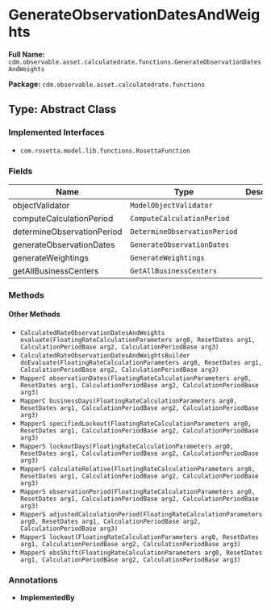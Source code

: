 # GenerateObservationDatesAndWeights

**Full Name:** `cdm.observable.asset.calculatedrate.functions.GenerateObservationDatesAndWeights`

**Package:** `cdm.observable.asset.calculatedrate.functions`

## Type: Abstract Class

### Implemented Interfaces

- `com.rosetta.model.lib.functions.RosettaFunction`

### Fields

| Name | Type | Description |
|------|------|-------------|
| objectValidator | `ModelObjectValidator` |  |
| computeCalculationPeriod | `ComputeCalculationPeriod` |  |
| determineObservationPeriod | `DetermineObservationPeriod` |  |
| generateObservationDates | `GenerateObservationDates` |  |
| generateWeightings | `GenerateWeightings` |  |
| getAllBusinessCenters | `GetAllBusinessCenters` |  |

### Methods

#### Other Methods

- `CalculatedRateObservationDatesAndWeights evaluate(FloatingRateCalculationParameters arg0, ResetDates arg1, CalculationPeriodBase arg2, CalculationPeriodBase arg3)`
- `CalculatedRateObservationDatesAndWeightsBuilder doEvaluate(FloatingRateCalculationParameters arg0, ResetDates arg1, CalculationPeriodBase arg2, CalculationPeriodBase arg3)`
- `MapperC observationDates(FloatingRateCalculationParameters arg0, ResetDates arg1, CalculationPeriodBase arg2, CalculationPeriodBase arg3)`
- `MapperC businessDays(FloatingRateCalculationParameters arg0, ResetDates arg1, CalculationPeriodBase arg2, CalculationPeriodBase arg3)`
- `MapperS specifiedLockout(FloatingRateCalculationParameters arg0, ResetDates arg1, CalculationPeriodBase arg2, CalculationPeriodBase arg3)`
- `MapperS lockoutDays(FloatingRateCalculationParameters arg0, ResetDates arg1, CalculationPeriodBase arg2, CalculationPeriodBase arg3)`
- `MapperS calculateRelative(FloatingRateCalculationParameters arg0, ResetDates arg1, CalculationPeriodBase arg2, CalculationPeriodBase arg3)`
- `MapperS observationPeriod(FloatingRateCalculationParameters arg0, ResetDates arg1, CalculationPeriodBase arg2, CalculationPeriodBase arg3)`
- `MapperS adjustedCalculationPeriod(FloatingRateCalculationParameters arg0, ResetDates arg1, CalculationPeriodBase arg2, CalculationPeriodBase arg3)`
- `MapperS lockout(FloatingRateCalculationParameters arg0, ResetDates arg1, CalculationPeriodBase arg2, CalculationPeriodBase arg3)`
- `MapperS obsShift(FloatingRateCalculationParameters arg0, ResetDates arg1, CalculationPeriodBase arg2, CalculationPeriodBase arg3)`

### Annotations

- **ImplementedBy**

